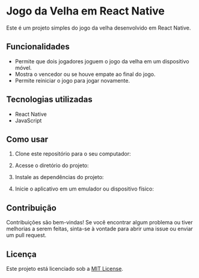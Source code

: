 # Jogo da Velha em React Native

Este é um projeto simples do jogo da velha desenvolvido em React Native.

## Funcionalidades

- Permite que dois jogadores joguem o jogo da velha em um dispositivo móvel.
- Mostra o vencedor ou se houve empate ao final do jogo.
- Permite reiniciar o jogo para jogar novamente.

## Tecnologias utilizadas

- React Native
- JavaScript

## Como usar

1. Clone este repositório para o seu computador:

2. Acesse o diretório do projeto:

3. Instale as dependências do projeto:

4. Inicie o aplicativo em um emulador ou dispositivo físico:

## Contribuição

Contribuições são bem-vindas! Se você encontrar algum problema ou tiver melhorias a serem feitas, sinta-se à vontade para abrir uma issue ou enviar um pull request.

## Licença

Este projeto está licenciado sob a [MIT License](https://opensource.org/licenses/MIT).


